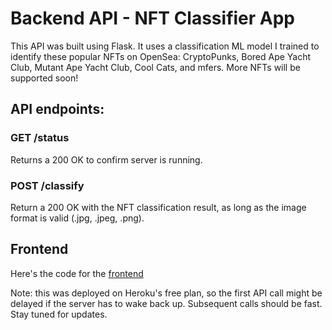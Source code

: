 # Backend API - NFT Classifier App

This API was built using Flask. It uses a classification ML model I trained to identify these popular NFTs on OpenSea: CryptoPunks, Bored Ape Yacht Club, Mutant Ape Yacht Club, Cool Cats, and mfers. More NFTs will be supported soon!

## API endpoints:

### GET /status

Returns a 200 OK to confirm server is running.

### POST /classify

Return a 200 OK with the NFT classification result, as long as the image format is valid (.jpg, .jpeg, .png).

## Frontend 
Here's the code for the [frontend](https://github.com/zahidkhawaja/NFT-Classifier)

Note: this was deployed on Heroku's free plan, so the first API call might be delayed if the server has to wake back up. Subsequent calls should be fast. Stay tuned for updates.